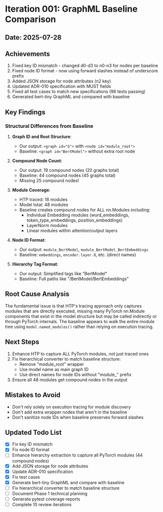 # Iteration 001: GraphML Baseline Comparison

## Date: 2025-07-28

## Achievements
1. Fixed key ID mismatch - changed d0-d3 to n0-n3 for nodes per baseline
2. Fixed node ID format - now using forward slashes instead of underscore prefix
3. Added JSON storage for node attributes (n2 key)
4. Updated ADR-010 specification with MUST fields
5. Fixed all test cases to match new specifications (96 tests passing)
6. Generated bert-tiny GraphML and compared with baseline

## Key Findings

### Structural Differences from Baseline
1. **Graph ID and Root Structure**:
   - Our output: `<graph id="G">` with `<node id="module_root">`
   - Baseline: `<graph id="BertModel">` without extra root node
   
2. **Compound Node Count**:
   - Our output: 19 compound nodes (20 graphs total)
   - Baseline: 44 compound nodes (45 graphs total)
   - Missing 25 compound nodes!

3. **Module Coverage**:
   - HTP traced: 18 modules
   - Model total: 48 modules  
   - Baseline creates compound nodes for ALL nn.Modules including:
     - Individual Embedding modules (word_embeddings, token_type_embeddings, position_embeddings)
     - LayerNorm modules
     - Linear modules within attention/output layers

4. **Node ID Format**:
   - Our output: `module_BertModel`, `module_BertModel_BertEmbeddings`
   - Baseline: `embeddings`, `encoder.layer.0`, etc. (direct names)

5. **Hierarchy Tag Format**:
   - Our output: Simplified tags like "BertModel"
   - Baseline: Full paths like "/BertModel/BertEmbeddings"

## Root Cause Analysis
The fundamental issue is that HTP's tracing approach only captures modules that are directly executed, missing many PyTorch nn.Module components that exist in the model structure but may be called indirectly or through PyTorch internals. The baseline appears to walk the entire module tree using `model.named_modules()` rather than relying on execution tracing.

## Next Steps
1. Enhance HTP to capture ALL PyTorch modules, not just traced ones
2. Fix hierarchical converter to match baseline structure:
   - Remove "module_root" wrapper
   - Use model name as main graph ID
   - Use direct names for node IDs without "module_" prefix
3. Ensure all 48 modules get compound nodes in the output

## Mistakes to Avoid
- Don't rely solely on execution tracing for module discovery
- Don't add extra wrapper nodes that aren't in the baseline
- Don't sanitize node IDs when baseline preserves forward slashes

## Updated Todo List
- [x] Fix key ID mismatch 
- [x] Fix node ID format
- [ ] Enhance hierarchy extraction to capture all PyTorch modules (44 compound nodes)
- [x] Add JSON storage for node attributes
- [x] Update ADR-010 specification
- [x] Fix test cases
- [x] Generate bert-tiny GraphML and compare with baseline
- [ ] Fix hierarchical converter to match baseline structure
- [ ] Document Phase 1 technical planning
- [ ] Generate pytest coverage reports
- [ ] Complete 10 review iterations